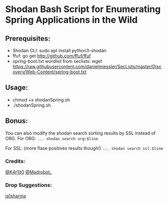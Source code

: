 # Shodan Bash Script for Enumerating Spring Applications in the Wild

## Prerequisites:
* Shodan CLI: sudo apt install python3-shodan
* ffuf: go get http://github.com/ffuf/ffuf
* spring-boot.txt wordlist from seclists: wget https://raw.githubusercontent.com/danielmiessler/SecLists/master/Discovery/Web-Content/spring-boot.txt

## Usage:
* chmod +x shodanSpring.sh
* ./shodanSpring.sh <redacted>
  
## Bonus:
You can also modify the shodan search sorting results by SSL instead of ORG.
For ORG:
`... shodan search org:$line`

For SSL: (more flase positives results though!)
`... shodan search ssl:$line`


### Credits:
[@K4r1it0](https://twitter.com/K4r1it0)
[@Madrobot_](https://twitter.com/Madrobot_)

### Drop Suggestions:
[ja1sharma](https://twitter.com/ja1sharma)
